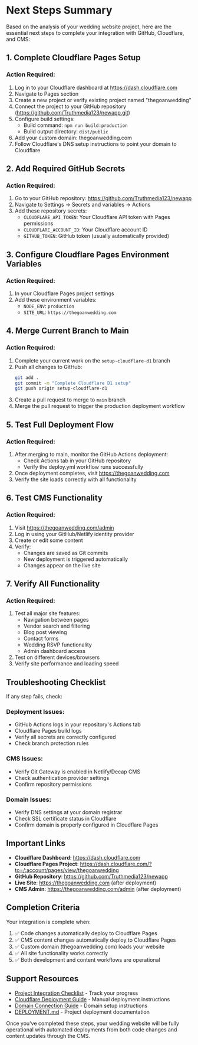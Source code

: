 # Next Steps Summary

Based on the analysis of your wedding website project, here are the essential next steps to complete your integration with GitHub, Cloudflare, and CMS:

## 1. Complete Cloudflare Pages Setup

### Action Required:
1. Log in to your Cloudflare dashboard at https://dash.cloudflare.com
2. Navigate to Pages section
3. Create a new project or verify existing project named "thegoanwedding"
4. Connect the project to your GitHub repository (https://github.com/Truthmedia123/newapp.git)
5. Configure build settings:
   - Build command: `npm run build:production`
   - Build output directory: `dist/public`
6. Add your custom domain: thegoanwedding.com
7. Follow Cloudflare's DNS setup instructions to point your domain to Cloudflare

## 2. Add Required GitHub Secrets

### Action Required:
1. Go to your GitHub repository: https://github.com/Truthmedia123/newapp
2. Navigate to Settings → Secrets and variables → Actions
3. Add these repository secrets:
   - `CLOUDFLARE_API_TOKEN`: Your Cloudflare API token with Pages permissions
   - `CLOUDFLARE_ACCOUNT_ID`: Your Cloudflare account ID
   - `GITHUB_TOKEN`: GitHub token (usually automatically provided)

## 3. Configure Cloudflare Pages Environment Variables

### Action Required:
1. In your Cloudflare Pages project settings
2. Add these environment variables:
   - `NODE_ENV`: `production`
   - `SITE_URL`: `https://thegoanwedding.com`

## 4. Merge Current Branch to Main

### Action Required:
1. Complete your current work on the `setup-cloudflare-d1` branch
2. Push all changes to GitHub:
   ```bash
   git add .
   git commit -m "Complete Cloudflare D1 setup"
   git push origin setup-cloudflare-d1
   ```
3. Create a pull request to merge to `main` branch
4. Merge the pull request to trigger the production deployment workflow

## 5. Test Full Deployment Flow

### Action Required:
1. After merging to main, monitor the GitHub Actions deployment:
   - Check Actions tab in your GitHub repository
   - Verify the deploy.yml workflow runs successfully
2. Once deployment completes, visit https://thegoanwedding.com
3. Verify the site loads correctly with all functionality

## 6. Test CMS Functionality

### Action Required:
1. Visit https://thegoanwedding.com/admin
2. Log in using your GitHub/Netlify identity provider
3. Create or edit some content
4. Verify:
   - Changes are saved as Git commits
   - New deployment is triggered automatically
   - Changes appear on the live site

## 7. Verify All Functionality

### Action Required:
1. Test all major site features:
   - Navigation between pages
   - Vendor search and filtering
   - Blog post viewing
   - Contact forms
   - Wedding RSVP functionality
   - Admin dashboard access
2. Test on different devices/browsers
3. Verify site performance and loading speed

## Troubleshooting Checklist

If any step fails, check:

### Deployment Issues:
- GitHub Actions logs in your repository's Actions tab
- Cloudflare Pages build logs
- Verify all secrets are correctly configured
- Check branch protection rules

### CMS Issues:
- Verify Git Gateway is enabled in Netlify/Decap CMS
- Check authentication provider settings
- Confirm repository permissions

### Domain Issues:
- Verify DNS settings at your domain registrar
- Check SSL certificate status in Cloudflare
- Confirm domain is properly configured in Cloudflare Pages

## Important Links

- **Cloudflare Dashboard**: https://dash.cloudflare.com
- **Cloudflare Pages Project**: https://dash.cloudflare.com/?to=/:account/pages/view/thegoanwedding
- **GitHub Repository**: https://github.com/Truthmedia123/newapp
- **Live Site**: https://thegoanwedding.com (after deployment)
- **CMS Admin**: https://thegoanwedding.com/admin (after deployment)

## Completion Criteria

Your integration is complete when:
1. ✅ Code changes automatically deploy to Cloudflare Pages
2. ✅ CMS content changes automatically deploy to Cloudflare Pages
3. ✅ Custom domain (thegoanwedding.com) loads your website
4. ✅ All site functionality works correctly
5. ✅ Both development and content workflows are operational

## Support Resources

- [Project Integration Checklist](file:///C:/Users/NOEL%20FERNANDES/Desktop/Old%20directory/weddingreplit/PROJECT_INTEGRATION_CHECKLIST.md) - Track your progress
- [Cloudflare Deployment Guide](file:///C:/Users/NOEL%20FERNANDES/Desktop/Old%20directory/weddingreplit/CLOUDFLARE_DEPLOYMENT_GUIDE.md) - Manual deployment instructions
- [Domain Connection Guide](file:///C:/Users/NOEL%20FERNANDES/Desktop/Old%20directory/weddingreplit/DOMAIN_CONNECTION_GUIDE.md) - Domain setup instructions
- [DEPLOYMENT.md](file:///C:/Users/NOEL%20FERNANDES/Desktop/Old%20directory/weddingreplit/DEPLOYMENT.md) - Project deployment documentation

Once you've completed these steps, your wedding website will be fully operational with automated deployments from both code changes and content updates through the CMS.